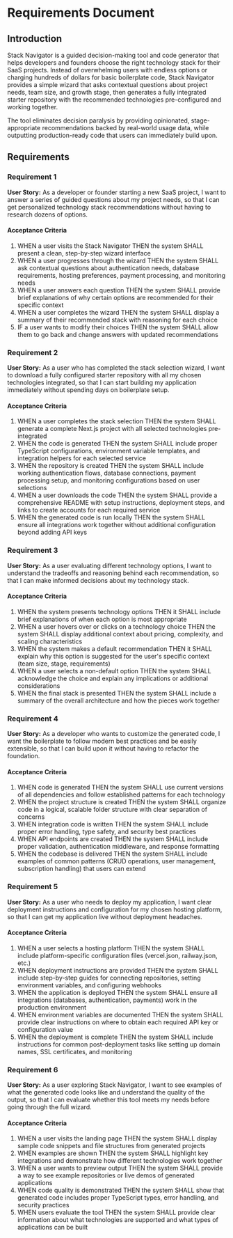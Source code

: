 # Requirements Document

## Introduction

Stack Navigator is a guided decision-making tool and code generator that helps developers and founders choose the right technology stack for their SaaS projects. Instead of overwhelming users with endless options or charging hundreds of dollars for basic boilerplate code, Stack Navigator provides a simple wizard that asks contextual questions about project needs, team size, and growth stage, then generates a fully integrated starter repository with the recommended technologies pre-configured and working together.

The tool eliminates decision paralysis by providing opinionated, stage-appropriate recommendations backed by real-world usage data, while outputting production-ready code that users can immediately build upon.

## Requirements

### Requirement 1

**User Story:** As a developer or founder starting a new SaaS project, I want to answer a series of guided questions about my project needs, so that I can get personalized technology stack recommendations without having to research dozens of options.

#### Acceptance Criteria

1. WHEN a user visits the Stack Navigator THEN the system SHALL present a clean, step-by-step wizard interface
2. WHEN a user progresses through the wizard THEN the system SHALL ask contextual questions about authentication needs, database requirements, hosting preferences, payment processing, and monitoring needs
3. WHEN a user answers each question THEN the system SHALL provide brief explanations of why certain options are recommended for their specific context
4. WHEN a user completes the wizard THEN the system SHALL display a summary of their recommended stack with reasoning for each choice
5. IF a user wants to modify their choices THEN the system SHALL allow them to go back and change answers with updated recommendations

### Requirement 2

**User Story:** As a user who has completed the stack selection wizard, I want to download a fully configured starter repository with all my chosen technologies integrated, so that I can start building my application immediately without spending days on boilerplate setup.

#### Acceptance Criteria

1. WHEN a user completes the stack selection THEN the system SHALL generate a complete Next.js project with all selected technologies pre-integrated
2. WHEN the code is generated THEN the system SHALL include proper TypeScript configurations, environment variable templates, and integration helpers for each selected service
3. WHEN the repository is created THEN the system SHALL include working authentication flows, database connections, payment processing setup, and monitoring configurations based on user selections
4. WHEN a user downloads the code THEN the system SHALL provide a comprehensive README with setup instructions, deployment steps, and links to create accounts for each required service
5. WHEN the generated code is run locally THEN the system SHALL ensure all integrations work together without additional configuration beyond adding API keys

### Requirement 3

**User Story:** As a user evaluating different technology options, I want to understand the tradeoffs and reasoning behind each recommendation, so that I can make informed decisions about my technology stack.

#### Acceptance Criteria

1. WHEN the system presents technology options THEN it SHALL include brief explanations of when each option is most appropriate
2. WHEN a user hovers over or clicks on a technology choice THEN the system SHALL display additional context about pricing, complexity, and scaling characteristics
3. WHEN the system makes a default recommendation THEN it SHALL explain why this option is suggested for the user's specific context (team size, stage, requirements)
4. WHEN a user selects a non-default option THEN the system SHALL acknowledge the choice and explain any implications or additional considerations
5. WHEN the final stack is presented THEN the system SHALL include a summary of the overall architecture and how the pieces work together

### Requirement 4

**User Story:** As a developer who wants to customize the generated code, I want the boilerplate to follow modern best practices and be easily extensible, so that I can build upon it without having to refactor the foundation.

#### Acceptance Criteria

1. WHEN code is generated THEN the system SHALL use current versions of all dependencies and follow established patterns for each technology
2. WHEN the project structure is created THEN the system SHALL organize code in a logical, scalable folder structure with clear separation of concerns
3. WHEN integration code is written THEN the system SHALL include proper error handling, type safety, and security best practices
4. WHEN API endpoints are created THEN the system SHALL include proper validation, authentication middleware, and response formatting
5. WHEN the codebase is delivered THEN the system SHALL include examples of common patterns (CRUD operations, user management, subscription handling) that users can extend

### Requirement 5

**User Story:** As a user who needs to deploy my application, I want clear deployment instructions and configuration for my chosen hosting platform, so that I can get my application live without deployment headaches.

#### Acceptance Criteria

1. WHEN a user selects a hosting platform THEN the system SHALL include platform-specific configuration files (vercel.json, railway.json, etc.)
2. WHEN deployment instructions are provided THEN the system SHALL include step-by-step guides for connecting repositories, setting environment variables, and configuring webhooks
3. WHEN the application is deployed THEN the system SHALL ensure all integrations (databases, authentication, payments) work in the production environment
4. WHEN environment variables are documented THEN the system SHALL provide clear instructions on where to obtain each required API key or configuration value
5. WHEN the deployment is complete THEN the system SHALL include instructions for common post-deployment tasks like setting up domain names, SSL certificates, and monitoring

### Requirement 6

**User Story:** As a user exploring Stack Navigator, I want to see examples of what the generated code looks like and understand the quality of the output, so that I can evaluate whether this tool meets my needs before going through the full wizard.

#### Acceptance Criteria

1. WHEN a user visits the landing page THEN the system SHALL display sample code snippets and file structures from generated projects
2. WHEN examples are shown THEN the system SHALL highlight key integrations and demonstrate how different technologies work together
3. WHEN a user wants to preview output THEN the system SHALL provide a way to see example repositories or live demos of generated applications
4. WHEN code quality is demonstrated THEN the system SHALL show that generated code includes proper TypeScript types, error handling, and security practices
5. WHEN users evaluate the tool THEN the system SHALL provide clear information about what technologies are supported and what types of applications can be built